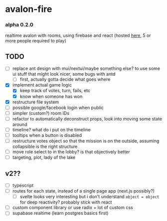 # avalon-fire

### alpha 0.2.0

realtime avalon with rooms, using firebase and react (hosted [here](cyan-pink.web.app), 5 or more people required to play)

## TODO

-   [ ] replace ant design with mui/nextui/maybe something else? to use some ui stuff that might look nicer, some bugs with antd
    -   [ ] first, actually gotta decide what goes where
-   [x] implement actual game logic
    -   [x] keep track of votes, turn, fails, etc
    -   [x] know when someone has won
-   [x] restructure file system
-   [ ] possible google/facebook login when public
-   [ ] simpler (custom?) room IDs
-   [ ] refactor to automatically deconstruct props, look into moving some state around
-   [ ] timeline? what do i put on the timeline
-   [ ] tooltips when a button is disabled
-   [ ] restructure votes object so that the mission is on the outside, assuming collapsible is the right structure
-   [ ] move role select to in the lobby? is that objectively better
-   [ ] targeting, plot, lady of the lake

## v2??

-   [ ] typescript
-   [ ] routes for each state, instead of a single page app (next.js possibly?)
    -   [ ] svelte looks very interesting but i don't understand `object = object` for deep reactivity? probably stick with react
-   [ ] custom component library or use radix + lot of custom css
-   [ ] supabase realtime (learn postgres basics first)
